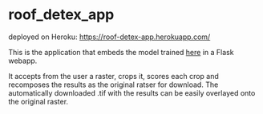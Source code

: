 # roof_detex_app
deployed on Heroku: https://roof-detex-app.herokuapp.com/

This is the application that embeds the model trained [here](https://github.com/WFP-VAM/roof_detex) in a Flask webapp.

It accepts from the user a raster, crops it, scores each crop and recomposes the results as the original ratser for download. The automatically downloaded .tif with the results can be easily overlayed onto the original raster.
